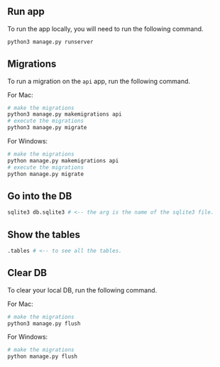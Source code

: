 ## Run app

To run the app locally, you will need to run the following command.

```bash
python3 manage.py runserver
```

## Migrations

To run a migration on the `api` app, run the following command.

For Mac:

```bash
# make the migrations
python3 manage.py makemigrations api
# execute the migrations
python3 manage.py migrate
```

For Windows:

```bash
# make the migrations
python manage.py makemigrations api
# execute the migrations
python manage.py migrate
```

## Go into the DB

```bash
sqlite3 db.sqlite3 # <-- the arg is the name of the sqlite3 file.
```

## Show the tables

```bash
.tables # <-- to see all the tables.
```

## Clear DB

To clear your local DB, run the following command.

For Mac:

```bash
# make the migrations
python3 manage.py flush
```

For Windows:

```bash
# make the migrations
python manage.py flush
```
